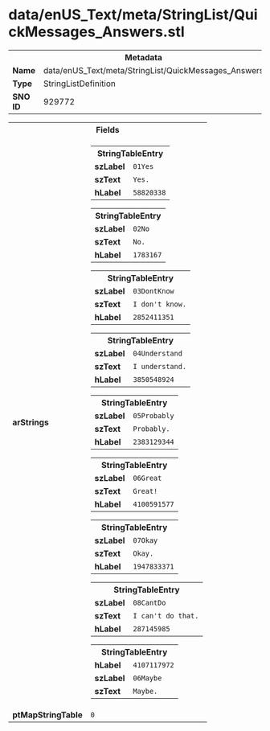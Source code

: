 <h1>data/enUS_Text/meta/StringList/QuickMessages_Answers.stl</h1><table><tr><th colspan="100%">Metadata</th></tr><tr><td><b>Name</b></td><td>data/enUS_Text/meta/StringList/QuickMessages_Answers.stl</td></tr><tr><td><b>Type</b></td><td>StringListDefinition</td></tr><tr><td><b>SNO ID</b></td><td>929772</td></tr></table>

<table><tr><th colspan="100%">Fields</th></tr><tr><td><b>arStrings</b></td><td><table><tr><th colspan="100%">StringTableEntry</th></tr><tr><td><b>szLabel</b></td><td><code>01Yes</code></td></tr><tr><td><b>szText</b></td><td><code>Yes.</code></td></tr><tr><td><b>hLabel</b></td><td><code>58820338</code></td></tr></table>


<table><tr><th colspan="100%">StringTableEntry</th></tr><tr><td><b>szLabel</b></td><td><code>02No</code></td></tr><tr><td><b>szText</b></td><td><code>No.</code></td></tr><tr><td><b>hLabel</b></td><td><code>1783167</code></td></tr></table>


<table><tr><th colspan="100%">StringTableEntry</th></tr><tr><td><b>szLabel</b></td><td><code>03DontKnow</code></td></tr><tr><td><b>szText</b></td><td><code>I don't know.</code></td></tr><tr><td><b>hLabel</b></td><td><code>2852411351</code></td></tr></table>


<table><tr><th colspan="100%">StringTableEntry</th></tr><tr><td><b>szLabel</b></td><td><code>04Understand</code></td></tr><tr><td><b>szText</b></td><td><code>I understand.</code></td></tr><tr><td><b>hLabel</b></td><td><code>3850548924</code></td></tr></table>


<table><tr><th colspan="100%">StringTableEntry</th></tr><tr><td><b>szLabel</b></td><td><code>05Probably</code></td></tr><tr><td><b>szText</b></td><td><code>Probably.</code></td></tr><tr><td><b>hLabel</b></td><td><code>2383129344</code></td></tr></table>


<table><tr><th colspan="100%">StringTableEntry</th></tr><tr><td><b>szLabel</b></td><td><code>06Great</code></td></tr><tr><td><b>szText</b></td><td><code>Great!</code></td></tr><tr><td><b>hLabel</b></td><td><code>4100591577</code></td></tr></table>


<table><tr><th colspan="100%">StringTableEntry</th></tr><tr><td><b>szLabel</b></td><td><code>07Okay</code></td></tr><tr><td><b>szText</b></td><td><code>Okay.</code></td></tr><tr><td><b>hLabel</b></td><td><code>1947833371</code></td></tr></table>


<table><tr><th colspan="100%">StringTableEntry</th></tr><tr><td><b>szLabel</b></td><td><code>08CantDo</code></td></tr><tr><td><b>szText</b></td><td><code>I can't do that.</code></td></tr><tr><td><b>hLabel</b></td><td><code>287145985</code></td></tr></table>


<table><tr><th colspan="100%">StringTableEntry</th></tr><tr><td><b>hLabel</b></td><td><code>4107117972</code></td></tr><tr><td><b>szLabel</b></td><td><code>06Maybe</code></td></tr><tr><td><b>szText</b></td><td><code>Maybe.</code></td></tr></table>


</td></tr><tr><td><b>ptMapStringTable</b></td><td><code>0</code></td></tr></table>

